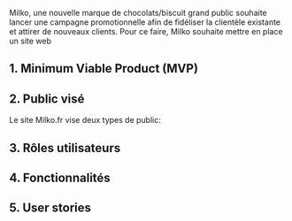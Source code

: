 Milko, une nouvelle marque de chocolats/biscuit grand public souhaite lancer une campagne promotionnelle afin de fidéliser la clientèle existante et
attirer de nouveaux clients. Pour ce faire, Milko souhaite mettre en place un site web


## 1. Minimum Viable Product (MVP)

## 2. Public visé 

Le site Milko.fr vise deux types de public: 


## 3. Rôles utilisateurs


## 4. Fonctionnalités 

## 5. User stories 
